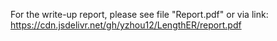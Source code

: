 For the write-up report, please see file "Report.pdf" or via link: https://cdn.jsdelivr.net/gh/yzhou12/LengthER/report.pdf
